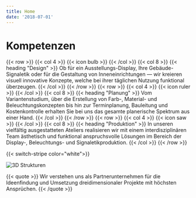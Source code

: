 ```yaml
---
title: Home
date: '2018-07-01'
---
```

# Kompetenzen

{{< row >}}
    {{< col 4 >}}
        {{< icon bulb >}}
    {{< /col >}}
    {{< col 8 >}}
        {{< heading "Design" >}}
        Ob für ein Ausstellungs-Display, Ihre Gebäude-Signaletik oder für die Gestaltung von Inneneinrichtungen — wir kreieren visuell innovative Konzepte, welche bei ihrer täglichen Nutzung funktional überzeugen.
    {{< /col >}}
{{< /row >}}
{{< row >}}
    {{< col 4 >}}
        {{< icon ruler >}}
    {{< /col >}}
    {{< col 8 >}}
        {{< heading "Planung" >}}
        Vom Variantenstudium, über die Erstellung von Farb-, Material- und Beleuchtungskonzepten bis hin zur Terminplanung, Bauleitung und Kostenkontrolle erhalten Sie bei uns das gesamte planerische Spektrum aus einer Hand.
    {{< /col >}}
{{< /row >}}
{{< row >}}
    {{< col 4 >}}
        {{< icon saw >}}
    {{< /col >}}
    {{< col 8 >}}
        {{< heading "Produktion" >}}
        In unseren vielfältig ausgestatteten Ateliers realisieren wir mit einem interdisziplinären Team ästhetisch und funktional anspruchsvolle Lösungen im Bereich der Display-, Beleuchtungs- und Signaletikproduktion.
    {{< /col >}}
{{< /row >}}

{{< switch-stripe color="white">}}

<img src="https://www.cchobby.com/media/catalog/product/cache/14/image/9df78eab33525d08d6e5fb8d27136e95/5/9/59228_1.jpg" alt="3D Strukturen">

{{< quote >}}
    Wir verstehen uns als Partnerunternehmen für die Ideenfindung und Umsetzung dreidimensionaler Projekte mit höchsten Ansprüchen.
{{< /quote >}}

